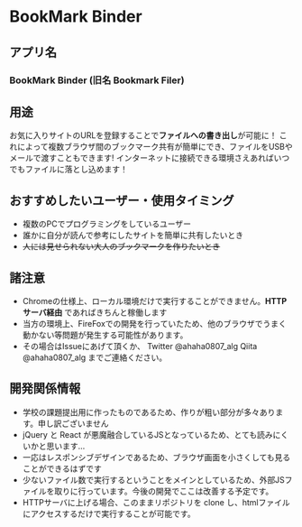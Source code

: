 # BookMark Binder
## アプリ名
### BookMark Binder (旧名 Bookmark Filer)

## 用途
お気に入りサイトのURLを登録することで**ファイルへの書き出し**が可能に！
これによって複数ブラウザ間のブックマーク共有が簡単にでき、ファイルをUSBやメールで渡すこともできます!
インターネットに接続できる環境さえあればいつでもファイルに落とし込めます！

## おすすめしたいユーザー・使用タイミング
+ 複数のPCでプログラミングをしているユーザー
+ 誰かに自分が読んで参考にしたサイトを簡単に共有したいとき
+ ~~人には見せられない大人のブックマークを作りたいとき~~

## 諸注意
+ Chromeの仕様上、ローカル環境だけで実行することができません。**HTTPサーバ経由** であればきちんと稼働します
+ 当方の環境上、FireFoxでの開発を行っていたため、他のブラウザでうまく動かない等問題が発生する可能性があります。
+ その場合はIssueにあげて頂くか、 Twitter @ahaha0807_alg Qiita @ahaha0807_alg までご連絡ください。

## 開発関係情報
+ 学校の課題提出用に作ったものであるため、作りが粗い部分が多々あります。申し訳ございません
+ jQuery と React が悪魔融合しているJSとなっているため、とても読みにくいかと思います…
+ 一応はレスポンシブデザインであるため、ブラウザ画面を小さくしても見ることができるはずです
+ 少ないファイル数で実行するということをメインとしているため、外部JSファイルを取りに行っています。今後の開発でここは改善する予定です。
+ HTTPサーバに上げる場合、このままリポジトリを clone し、htmlファイルにアクセスするだけで実行することが可能です。
